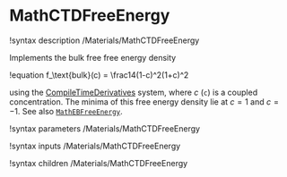 # MathCTDFreeEnergy

!syntax description /Materials/MathCTDFreeEnergy

Implements the bulk free free energy density

!equation
f_\text{bulk}(c) = \frac14(1-c)^2(1+c)^2

using the [CompileTimeDerivatives](/CompileTimeDerivatives.md) system, where $c$ (`c`) is
a coupled concentration. The minima of this free energy density lie at $c=1$ and
$c=-1$. See also [`MathEBFreeEnergy`](/MathEBFreeEnergy.md).

!syntax parameters /Materials/MathCTDFreeEnergy

!syntax inputs /Materials/MathCTDFreeEnergy

!syntax children /Materials/MathCTDFreeEnergy
